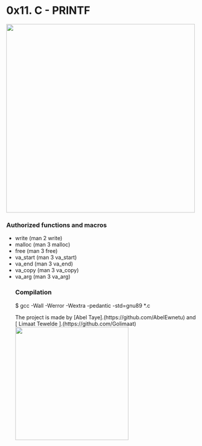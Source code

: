<a> <h1> 0x11. C - PRINTF </h1> </a>
<img src = "https://encrypted-tbn0.gstatic.com/images?q=tbn:ANd9GcQsxflU8D1TvNmVm98M8NB-_ncmjQEKI-5rwA&usqp=CAU" width = 500>

<h3>Authorized functions and macros </h3>
<ul>
<li>write (man 2 write)</li>
<li>malloc (man 3 malloc)</li>
<li>free (man 3 free)</li>
<li>va_start (man 3 va_start)</li>
<li>va_end (man 3 va_end)</li>
<li>va_copy (man 3 va_copy)</li>
<li>va_arg (man 3 va_arg)</li>

  <h3> Compilation </h3>
$ gcc -Wall -Werror -Wextra -pedantic -std=gnu89 *.c

  <p> The project is made by 
  [Abel Taye].(https://github.com/AbelEwnetu)
  and [ Limaat Tewelde ].(https://github.com/Golimaat)
<img src = "https://tinyurl.com/3fy4kbmb" width = 300>
